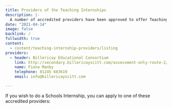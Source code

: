 ```yaml
---
title: Providers of the Teaching Internships
description: |-
  A number of accredited providers have been approved to offer Teaching Internships. You can find them listed on this page.
date: "2021-04-14"
image: false
backlink: /
fullwidth: true
content:
  - content/teaching-internship-providers/listing
providers:
  - header: Billericay Educational Consortium
    link: http://secondary.billericayscitt.com/assessment-only-route-2/
    name: Fiona Manby
    telephone: 01245 683619
    email: info@billericayscitt.com

---
```


If you wish to do a Schools Internship, you can apply to one of these accredited providers:
